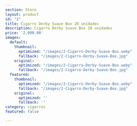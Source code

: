 ```yaml
---
section: Store
layout: product
id: "2"
title: Cigarro Derby Suave Box 20 unidades
description: Cigarro Derby Suave Box 20 unidades
price: '2,000.00'
images:
  default:
    thumbnail:
      optimized: "/images/2-Cigarro-Derby-Suave-Box.webp"
      fallback: "/images/2-Cigarro-Derby-Suave-Box.jpg"
    original:
      optimized: "/images/2-Cigarro-Derby-Suave-Box.webp"
      fallback: "/images/2-Cigarro-Derby-Suave-Box.jpg"
  featured:
    thumbnail:
      optimized: "/images/2-Cigarro-Derby-Suave-Box.webp"
      fallback: "/images/2-Cigarro-Derby-Suave-Box.jpg"
    original:
      optimized: ''
      fallback: ''
category: cigarros
featured: false

---
```

